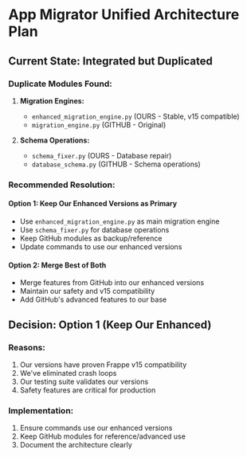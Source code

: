 # App Migrator Unified Architecture Plan

## Current State: Integrated but Duplicated

### Duplicate Modules Found:
1. **Migration Engines:**
   - `enhanced_migration_engine.py` (OURS - Stable, v15 compatible)
   - `migration_engine.py` (GITHUB - Original)

2. **Schema Operations:**
   - `schema_fixer.py` (OURS - Database repair)
   - `database_schema.py` (GITHUB - Schema operations)

### Recommended Resolution:

#### Option 1: Keep Our Enhanced Versions as Primary
- Use `enhanced_migration_engine.py` as main migration engine
- Use `schema_fixer.py` for database operations  
- Keep GitHub modules as backup/reference
- Update commands to use our enhanced versions

#### Option 2: Merge Best of Both
- Merge features from GitHub into our enhanced versions
- Maintain our safety and v15 compatibility
- Add GitHub's advanced features to our base

## Decision: Option 1 (Keep Our Enhanced)

### Reasons:
1. Our versions have proven Frappe v15 compatibility
2. We've eliminated crash loops
3. Our testing suite validates our versions
4. Safety features are critical for production

### Implementation:
1. Ensure commands use our enhanced versions
2. Keep GitHub modules for reference/advanced use
3. Document the architecture clearly
